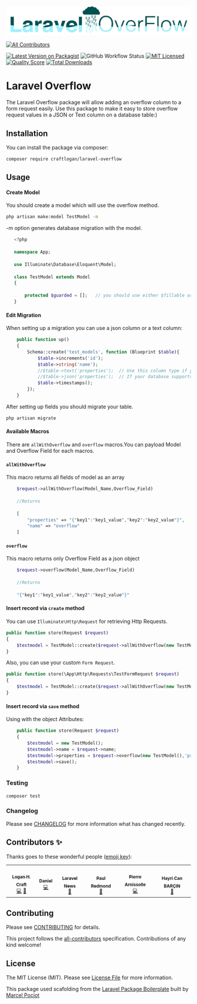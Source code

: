 ![Laravel Overflow Logo](https://raw.githubusercontent.com/CraftLogan/Laravel-Overflow/master/Laravel%20Overflow.png#logo)
<!-- ALL-CONTRIBUTORS-BADGE:START - Do not remove or modify this section -->
[![All Contributors](https://img.shields.io/badge/all_contributors-6-orange.svg?style=flat-square)](#contributors-)
<!-- ALL-CONTRIBUTORS-BADGE:END -->


[![Latest Version on Packagist](https://img.shields.io/packagist/v/craftlogan/laravel-overflow.svg?style=flat-square)](https://packagist.org/packages/craftlogan/laravel-overflow)
![GitHub Workflow Status](https://img.shields.io/github/workflow/status/spatie/laravel-responsecache/run-tests?label=tests)
[![MIT Licensed](https://img.shields.io/badge/license-MIT-brightgreen.svg?style=flat-square)](LICENSE.md)
[![Quality Score](https://img.shields.io/scrutinizer/g/craftlogan/laravel-overflow.svg?style=flat-square)](https://scrutinizer-ci.com/g/craftlogan/laravel-overflow)
[![Total Downloads](https://img.shields.io/packagist/dt/craftlogan/laravel-overflow.svg?style=flat-square)](https://packagist.org/packages/craftlogan/laravel-overflow)

# Laravel Overflow

The Laravel Overflow package will allow adding an overflow column to a form request easily. Use this package to make it easy to store overflow request values in a JSON or Text column on a database table:)
## Installation

You can install the package via composer:

```bash
composer require craftlogan/laravel-overflow
```

## Usage

#### Create Model

You should create a model which will use the overflow method.
```bash
php artisan make:model TestModel -m
```
-m option generates database migration with the model.

``` php
   <?php
   
   namespace App;
   
   use Illuminate\Database\Eloquent\Model;
   
   class TestModel extends Model
   {
     
       protected $guarded = [];   // you should use either $fillable or $guarded
   }

```

#### Edit Migration

When setting up a migration you can use a json column or a text column:

``` php
    public function up()
    {
        Schema::create('test_models', function (Blueprint $table){
            $table->increments('id');
            $table->string('name');
            //$table->text('properties');  // Use this column type if you are using sqlite or a mysql version less than 5.7
            //$table->json('properties');  // If your database supports json then I would recommend using the json column
            $table->timestamps();
        });
    }

```
After setting up fields you should migrate your table.
```bash
php artisan migrate
```

#### Available Macros
There are `allWithOverflow` and `overflow` macros.You can payload Model and Overflow Field for each macros.

#### `allWithOverflow`
This macro returns all fields of model as an array
``` php
    $request->allWithOverflow(Model_Name,Overflow_Field)
    
    //Returns

    [
        "properties" => "{"key1":"key1_value","key2":"key2_value"}",
        "name" => "overflow"
    ]
```

#### `overflow`
This macro returns only Overflow Field as a json object
``` php
    $request->overflow(Model_Name,Overflow_Field)

    //Returns

    "{"key1":"key1_value","key2":"key2_value"}"
```

#### Insert record via ``create`` method

You can use `Illuminate\Http\Request` for retrieving Http Requests.

``` php
public function store(Request $request)
{
    $testmodel = TestModel::create($request->allWithOverflow(new TestModel(),'properties'));
}
```
Also, you can use your custom `Form Request`.

``` php
public function store(\App\Http\Requests\TestFormRequest $request)
{
    $testmodel = TestModel::create($request->allWithOverflow(new TestModel(),'properties'));
}
```
#### Insert record via ``save`` method

Using with the object Attributes:

``` php
    public function store(Request $request)
    {
        $testmodel = new TestModel();
        $testmodel->name = $request->name;
        $testmodel->properties = $request->overflow(new TestModel(),'properties');
        $testmodel->save();
    }   
```

### Testing

``` bash
composer test
```

### Changelog

Please see [CHANGELOG](CHANGELOG.md) for more information what has changed recently.


## Contributors ✨

Thanks goes to these wonderful people ([emoji key](https://allcontributors.org/docs/en/emoji-key)):

<!-- ALL-CONTRIBUTORS-LIST:START - Do not remove or modify this section -->
<!-- prettier-ignore-start -->
<!-- markdownlint-disable -->
<table>
  <tr>
    <td align="center"><a href="https://logancraft.dev"><img src="https://avatars0.githubusercontent.com/u/10950466?v=4" width="100px;" alt=""/><br /><sub><b>Logan H. Craft</b></sub></a><br /><a href="https://github.com/CraftLogan/Laravel-Overflow/commits?author=CraftLogan" title="Code">💻</a> <a href="https://github.com/CraftLogan/Laravel-Overflow/commits?author=CraftLogan" title="Documentation">📖</a></td>
    <td align="center"><a href="https://github.com/DanielGilB"><img src="https://avatars0.githubusercontent.com/u/32772927?v=4" width="100px;" alt=""/><br /><sub><b>Daniel</b></sub></a><br /><a href="https://github.com/CraftLogan/Laravel-Overflow/commits?author=DanielGilB" title="Code">💻</a></td>
    <td align="center"><a href="https://laravel-news.com"><img src="https://avatars0.githubusercontent.com/u/6818566?v=4" width="100px;" alt=""/><br /><sub><b>Laravel News</b></sub></a><br /><a href="#blog-laravelnews" title="Blogposts">📝</a></td>
    <td align="center"><a href="https://twitter.com/paulredmond"><img src="https://avatars3.githubusercontent.com/u/177773?v=4" width="100px;" alt=""/><br /><sub><b>Paul Redmond</b></sub></a><br /><a href="#blog-paulredmond" title="Blogposts">📝</a></td>
    <td align="center"><a href="https://github.com/parnissolle"><img src="https://avatars0.githubusercontent.com/u/5046159?v=4" width="100px;" alt=""/><br /><sub><b>Pierre Arnissolle</b></sub></a><br /><a href="https://github.com/CraftLogan/Laravel-Overflow/commits?author=parnissolle" title="Code">💻</a></td>
    <td align="center"><a href="https://www.linkedin.com/in/hayricanbarcin/"><img src="https://avatars2.githubusercontent.com/u/17090831?v=4" width="100px;" alt=""/><br /><sub><b>Hayri Can BARÇIN</b></sub></a><br /><a href="https://github.com/CraftLogan/Laravel-Overflow/commits?author=HayriCan" title="Documentation">📖</a></td>
  </tr>
</table>

<!-- markdownlint-enable -->
<!-- prettier-ignore-end -->
<!-- ALL-CONTRIBUTORS-LIST:END -->


## Contributing

Please see [CONTRIBUTING](CONTRIBUTING.md) for details.

This project follows the [all-contributors](https://github.com/all-contributors/all-contributors) specification. Contributions of any kind welcome!

## License

The MIT License (MIT). Please see [License File](LICENSE.md) for more information.


This package used scafolding from the [Laravel Package Boilerplate](https://laravelpackageboilerplate.com) built by [Marcel Pociot](https://twitter.com/marcelpociot)
